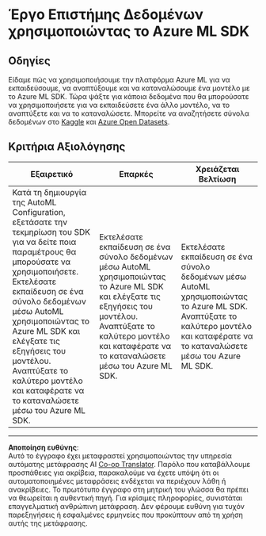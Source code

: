 <!--
CO_OP_TRANSLATOR_METADATA:
{
  "original_hash": "386efdbc19786951341f6956247ee990",
  "translation_date": "2025-08-26T22:17:43+00:00",
  "source_file": "5-Data-Science-In-Cloud/19-Azure/assignment.md",
  "language_code": "el"
}
-->
# Έργο Επιστήμης Δεδομένων χρησιμοποιώντας το Azure ML SDK

## Οδηγίες

Είδαμε πώς να χρησιμοποιήσουμε την πλατφόρμα Azure ML για να εκπαιδεύσουμε, να αναπτύξουμε και να καταναλώσουμε ένα μοντέλο με το Azure ML SDK. Τώρα ψάξτε για κάποια δεδομένα που θα μπορούσατε να χρησιμοποιήσετε για να εκπαιδεύσετε ένα άλλο μοντέλο, να το αναπτύξετε και να το καταναλώσετε. Μπορείτε να αναζητήσετε σύνολα δεδομένων στο [Kaggle](https://kaggle.com) και [Azure Open Datasets](https://azure.microsoft.com/services/open-datasets/catalog?WT.mc_id=academic-77958-bethanycheum&ocid=AID3041109).

## Κριτήρια Αξιολόγησης

| Εξαιρετικό | Επαρκές | Χρειάζεται Βελτίωση |
|-----------|----------|-------------------|
|Κατά τη δημιουργία της AutoML Configuration, εξετάσατε την τεκμηρίωση του SDK για να δείτε ποια παραμέτρους θα μπορούσατε να χρησιμοποιήσετε. Εκτελέσατε εκπαίδευση σε ένα σύνολο δεδομένων μέσω AutoML χρησιμοποιώντας το Azure ML SDK και ελέγξατε τις εξηγήσεις του μοντέλου. Αναπτύξατε το καλύτερο μοντέλο και καταφέρατε να το καταναλώσετε μέσω του Azure ML SDK. | Εκτελέσατε εκπαίδευση σε ένα σύνολο δεδομένων μέσω AutoML χρησιμοποιώντας το Azure ML SDK και ελέγξατε τις εξηγήσεις του μοντέλου. Αναπτύξατε το καλύτερο μοντέλο και καταφέρατε να το καταναλώσετε μέσω του Azure ML SDK. | Εκτελέσατε εκπαίδευση σε ένα σύνολο δεδομένων μέσω AutoML χρησιμοποιώντας το Azure ML SDK. Αναπτύξατε το καλύτερο μοντέλο και καταφέρατε να το καταναλώσετε μέσω του Azure ML SDK. |

---

**Αποποίηση ευθύνης**:  
Αυτό το έγγραφο έχει μεταφραστεί χρησιμοποιώντας την υπηρεσία αυτόματης μετάφρασης AI [Co-op Translator](https://github.com/Azure/co-op-translator). Παρόλο που καταβάλλουμε προσπάθειες για ακρίβεια, παρακαλούμε να έχετε υπόψη ότι οι αυτοματοποιημένες μεταφράσεις ενδέχεται να περιέχουν λάθη ή ανακρίβειες. Το πρωτότυπο έγγραφο στη μητρική του γλώσσα θα πρέπει να θεωρείται η αυθεντική πηγή. Για κρίσιμες πληροφορίες, συνιστάται επαγγελματική ανθρώπινη μετάφραση. Δεν φέρουμε ευθύνη για τυχόν παρεξηγήσεις ή εσφαλμένες ερμηνείες που προκύπτουν από τη χρήση αυτής της μετάφρασης.